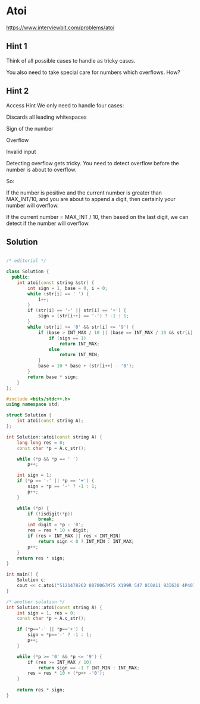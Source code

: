 # Atoi

https://www.interviewbit.com/problems/atoi



## Hint 1

Think of all possible cases to handle as tricky cases.

You also need to take special care for numbers which overflows. How?

## Hint 2

Access Hint
We only need to handle four cases:

Discards all leading whitespaces

Sign of the number

Overflow

Invalid input

Detecting overflow gets tricky. You need to detect overflow before the number is about to overflow.

So:

If the number is positive and the current number is greater than MAX_INT/10, and you are about to append a digit, then certainly your number will overflow.

If the current number = MAX_INT / 10, then based on the last digit, we can detect if the number will overflow.

## Solution

```cpp

/* editorial */

class Solution {
  public:
    int atoi(const string &str) {
        int sign = 1, base = 0, i = 0;
        while (str[i] == ' ') {
            i++;
        }
        if (str[i] == '-' || str[i] == '+') {
            sign = (str[i++] == '-') ? -1 : 1;
        }
        while (str[i] >= '0' && str[i] <= '9') {
            if (base > INT_MAX / 10 || (base == INT_MAX / 10 && str[i] - '0' > 7)) {
                if (sign == 1)
                    return INT_MAX;
                else
                    return INT_MIN;
            }
            base = 10 * base + (str[i++] - '0');
        }
        return base * sign;
    }
};

#include <bits/stdc++.h>
using namespace std;

struct Solution {
    int atoi(const string A);
};

int Solution::atoi(const string A) {
    long long res = 0;
    const char *p = A.c_str();

    while (*p && *p == ' ')
        p++;

    int sign = 1;
    if (*p == '-' || *p == '+') {
        sign = *p == '-' ? -1 : 1;
        p++;
    }

    while (*p) {
        if (!isdigit(*p))
            break;
        int digit = *p - '0';
        res = res * 10 + digit;
        if (res > INT_MAX || res < INT_MIN)
            return sign < 0 ? INT_MIN : INT_MAX;
        p++;
    }
    return res * sign;
}

int main() {
    Solution c;
    cout << c.atoi("5121478262 8070067M75 X199R 547 8C0A11 93I630 4P4071 029W433619 M3 5 14703818 776366059B9O43393") << endl;
}

/* another solution */
int Solution::atoi(const string A) {
    int sign = 1, res = 0;
    const char *p = A.c_str();

    if (*p=='-' || *p=='+') {
        sign = *p=='-' ? -1 : 1;
        p++;
    }

    while (*p >= '0' && *p <= '9') {
        if (res >= INT_MAX / 10)
            return sign == -1 ? INT_MIN : INT_MAX;
        res = res * 10 + (*p++ -'0');
    }
    
    return res * sign;
}

```